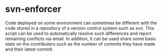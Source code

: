 # svn-enforcer
Code deployed on some environment can sometimes be different with the code stored in a repository of a version control system such as svn. This script can be used to automatically resolve such differences and report remaining conflicts via email. In addition, it can be used share some basic stats on the contributers such as the number of commits they have made and their latest commit. 
